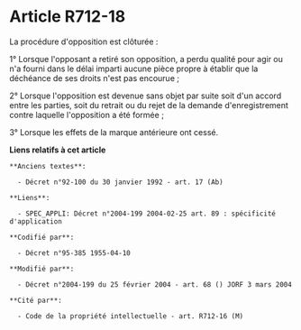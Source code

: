 # Article R712-18

La procédure d'opposition est clôturée :

1° Lorsque l'opposant a retiré son opposition, a perdu qualité pour agir ou n'a fourni dans le délai imparti aucune pièce
propre à établir que la déchéance de ses droits n'est pas encourue ;

2° Lorsque l'opposition est devenue sans objet par suite soit d'un accord entre les parties, soit du retrait ou du rejet de
la demande d'enregistrement contre laquelle l'opposition a été formée ;

3° Lorsque les effets de la marque antérieure ont cessé.

**Liens relatifs à cet article**

	**Anciens textes**:

	  - Décret n°92-100 du 30 janvier 1992 - art. 17 (Ab)

	**Liens**:

	  - SPEC_APPLI: Décret n°2004-199 2004-02-25 art. 89 : spécificité d'application

	**Codifié par**:

	  - Décret n°95-385 1955-04-10

	**Modifié par**:

	  - Décret n°2004-199 du 25 février 2004 - art. 68 () JORF 3 mars 2004

	**Cité par**:

	  - Code de la propriété intellectuelle - art. R712-16 (M)
